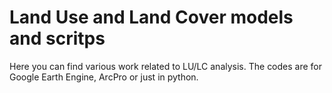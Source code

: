 # Land Use and Land Cover models and scritps

Here you can find various work related to LU/LC analysis. The codes are for Google Earth Engine, ArcPro or just in python. 
